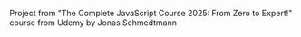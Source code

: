 Project from "The Complete JavaScript Course 2025: From Zero to Expert!" course from Udemy by Jonas Schmedtmann
